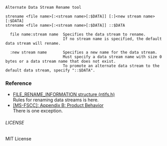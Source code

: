 
```
Alternate Data Stream Rename tool

strename <file name>[:<stream name>[:$DATA]] [:]<new stream name>[:$DATA]
strename <file name>[:<stream name>[:$DATA]] ::$DATA

  file name:stream name  Specifies the data stream to rename.
                         If no stream name is specified, the default data stream will rename.

  :new stream name       Specifies a new name for the data stream.
                         Must specify a data stream name with size 0 bytes or a data stream name that does not exist.
                         To promote an alternate data stream to the default data stream, specify "::$DATA".
```
### Reference
- [FILE_RENAME_INFORMATION structure (ntifs.h)](https://learn.microsoft.com/en-us/windows-hardware/drivers/ddi/ntifs/ns-ntifs-_file_rename_information#:~:text=special%20rules%20for%20renaming%20ntfs%20data%20streams)  
Rules for renaming data streams is here.
- [[MS-FSCC]: Appendix B: Product Behavior](https://learn.microsoft.com/en-us/openspecs/windows_protocols/ms-fscc/d4bc551b-7aaf-4b4f-ba0e-3a75e7c528f0#:~:text=refs%20does%20not%20support%20renaming%20of%20alternate%20data%20streams.)  
There is one exception.

###### LICENSE
MIT License

